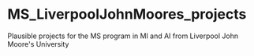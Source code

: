 # MS_LiverpoolJohnMoores_projects
Plausible projects for the MS program in Ml and AI from Liverpool John Moore's University

